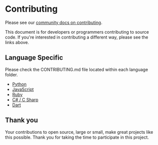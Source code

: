 # Contributing

Please see our [community docs on contributing](https://shabados.com/docs/community/contributing).

This document is for developers or programmers contributing to source code. If you're interested in contributing a different way, please see the links above.

## Language Specific

Please check the CONTRIBUTING.md file located within each language folder.

- [Python](/python/CONTRIBUTING.md)
- [JavaScript](/javascript/CONTRIBUTING.md)
- [Ruby](/ruby/CONTRIBUTING.md)
- [C# / C Sharp](/csharp/CONTRIBUTING.md)
- [Dart](/dart/CONTRIBUTING.md)

## Thank you

Your contributions to open source, large or small, make great projects like this possible. Thank you for taking the time to participate in this project.
